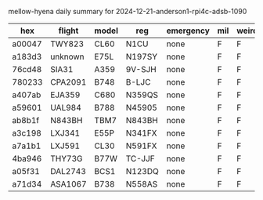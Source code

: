 mellow-hyena daily summary for 2024-12-21-anderson1-rpi4c-adsb-1090

|hex|flight|model|reg|emergency|mil|weirdo|
|--|--|--|--|--|--|--|
|a00047|TWY823|CL60|N1CU|none|F|F|
|a183d3|unknown|E75L|N197SY|none|F|F|
|76cd48|SIA31|A359|9V-SJH|none|F|F|
|780233|CPA2091|B748|B-LJC|none|F|F|
|a407ab|EJA359|C680|N359QS|none|F|F|
|a59601|UAL984|B788|N45905|none|F|F|
|ab8b1f|N843BH|TBM7|N843BH|none|F|F|
|a3c198|LXJ341|E55P|N341FX|none|F|F|
|a7a1b1|LXJ591|CL30|N591FX|none|F|F|
|4ba946|THY73G|B77W|TC-JJF|none|F|F|
|a05f31|DAL2743|BCS1|N123DQ|none|F|F|
|a71d34|ASA1067|B738|N558AS|none|F|F|
